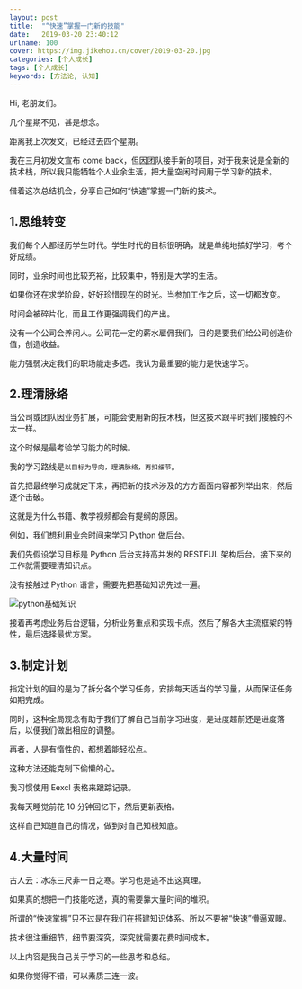 ```yaml
---
layout: post
title:  "“快速”掌握一门新的技能"
date:   2019-03-20 23:40:12
urlname: 100
cover: https://img.jikehou.cn/cover/2019-03-20.jpg
categories: [个人成长]
tags: [个人成长]
keywords: [方法论, 认知]
---
```

Hi, 老朋友们。

几个星期不见，甚是想念。

距离我上次发文，已经过去四个星期。

我在三月初发文宣布 come back，但因团队接手新的项目，对于我来说是全新的技术栈，所以我只能牺牲个人业余生活，把大量空闲时间用于学习新的技术。

借着这次总结机会，分享自己如何“快速”掌握一门新的技术。
<!-- more -->

## 1.思维转变

我们每个人都经历学生时代。学生时代的目标很明确，就是单纯地搞好学习，考个好成绩。

同时，业余时间也比较充裕，比较集中，特别是大学的生活。

如果你还在求学阶段，好好珍惜现在的时光。当参加工作之后，这一切都改变。

时间会被碎片化，而且工作更强调我们的产出。

没有一个公司会养闲人。公司花一定的薪水雇佣我们，目的是要我们给公司创造价值，创造收益。

能力强弱决定我们的职场能走多远。我认为最重要的能力是快速学习。

## 2.理清脉络

当公司或团队因业务扩展，可能会使用新的技术栈，但这技术跟平时我们接触的不太一样。

这个时候是最考验学习能力的时候。

我的学习路线是`以目标为导向，理清脉络，再扣细节`。

首先把最终学习成就定下来，再把新的技术涉及的方方面面内容都列举出来，然后逐个击破。

这就是为什么书籍、教学视频都会有提纲的原因。

例如，我们想利用业余时间来学习 Python 做后台。

我们先假设学习目标是 Python 后台支持高并发的 RESTFUL 架构后台。接下来的工作就需要理清知识点。

没有接触过 Python 语言，需要先把基础知识先过一遍。

![python基础知识](https://img.jikehou.cn/img/20190320_1.jpg)

接着再考虑业务后台逻辑，分析业务重点和实现卡点。然后了解各大主流框架的特性，最后选择最优方案。

## 3.制定计划

指定计划的目的是为了拆分各个学习任务，安排每天适当的学习量，从而保证任务如期完成。

同时，这种全局观念有助于我们了解自己当前学习进度，是进度超前还是进度落后，以便我们做出相应的调整。

再者，人是有惰性的，都想着能轻松点。

这种方法还能克制下偷懒的心。

我习惯使用 Eexcl 表格来跟踪记录。

我每天睡觉前花 10 分钟回忆下，然后更新表格。

这样自己知道自己的情况，做到对自己知根知底。

## 4.大量时间

古人云：冰冻三尺非一日之寒。学习也是逃不出这真理。

如果真的想把一门技能吃透，真的需要靠大量时间的堆积。

所谓的“快速掌握”只不过是在我们在搭建知识体系。所以不要被“快速”懵逼双眼。

技术很注重细节，细节要深究，深究就需要花费时间成本。

以上内容是我自己关于学习的一些思考和总结。

如果你觉得不错，可以素质三连一波。